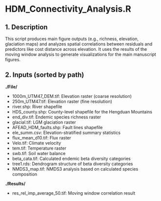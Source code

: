 # HDM_Connectivity_Analysis.R

## 1. Description
This script produces main figure outputs (e.g., richness, elevation, glaciation maps) and analyzes spatial correlations between residuals and predictors like cost distance across elevation. It uses the results of the moving window analysis to generate visualizations for the main manuscript figures.

## 2. Inputs (sorted by path)
**./File/**
- 1000m_UTM47_DEM.tif: Elevation raster (coarse resolution)
- 250m_UTM47.tif: Elevation raster (fine resolution)
- river.shp: River shapefile
- HDS_county.shp: County-level shapefile for the Hengduan Mountains
- end_div.tif: Endemic species richness raster
- glacial.tif: LGM glaciation raster
- AFEAD_HDM_faults.shp: Fault lines shapefile
- ele_summ.csv: Elevation-stratified summary statistics
- flux_mean_d10.tif: Flux raster
- Velo.tif: Climate velocity
- tem.tif: Temperature raster
- swb.tif: Soil water balance
- beta_cata.tif: Calculated endemic beta diversity categories
- tree1.rds: Dendrogram structure of beta diversity categories
- NMDS3_map.tif: NMDS3 analysis based on calculated species composition

**./Results/**
- res_rel_imp_average_50.tif: Moving window correlation result